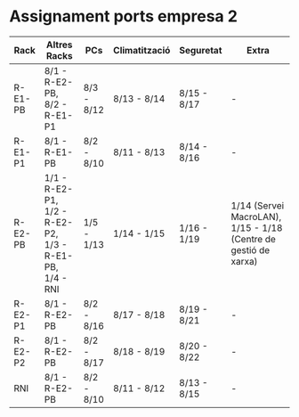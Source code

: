 # Assignament ports empresa 2
|Rack|Altres Racks|PCs|Climatització|Seguretat|Extra|
|---------|---------------------------------------------------------|------------|----------|-------------------|-----------------------------------------------------------------|
| R-E1-PB | 8/1 - R-E2-PB, 8/2 - R-E1-P1                            | 8/3 - 8/12 |8/13 - 8/14|8/15 - 8/17| -                                                               |
| R-E1-P1 | 8/1 - R-E1-PB                                           | 8/2 - 8/10 |8/11 - 8/13|8/14 - 8/16| -                                                               |
| R-E2-PB | 1/1 - R-E2-P1, 1/2 - R-E2-P2, 1/3 - R-E1-PB, 1/4 - RNI  | 1/5 - 1/13 |1/14 - 1/15|1/16 - 1/19| 1/14 (Servei MacroLAN), 1/15 - 1/18 (Centre de gestió de xarxa) |
| R-E2-P1 | 8/1 - R-E2-PB                                           | 8/2 - 8/16 |8/17 - 8/18|8/19 - 8/21| -                                                               |
| R-E2-P2 | 8/1 - R-E2-PB                                           | 8/2 - 8/17 |8/18 - 8/19|8/20 - 8/22| -                                                               |
| RNI     | 8/1 - R-E2-PB                                           | 8/2 - 8/10 |8/11 - 8/12|8/13 - 8/15| -                                                         
